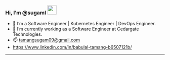 ### Hi, I’m @sugaml <img src="https://github.com/TheDudeThatCode/TheDudeThatCode/blob/master/Assets/Hi.gif" width="29px">
- 👀 I’m a Software Engineer | Kubernetes Engineer | DevOps Engineer.
- 🌱 I’m currently working as a Software Engineer at Cedargate Technologies.
- 📫 tamangsugam09@gmail.com
- https://www.linkedin.com/in/babulal-tamang-b6507121b/
---
